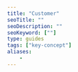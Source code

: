 ```yaml
---
title: "Customer"
seoTitle: ""
seoDescription: ""
seoKeyword: [""]
type: guides
tags: ["key-concept"]
aliases:
    - 
---
```

